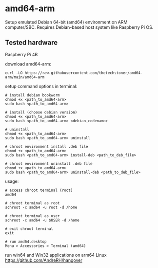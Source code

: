 # amd64-arm
Setup emulated Debian 64-bit (amd64) environment on ARM computer/SBC. Requires Debian-based host system like Raspberry Pi OS.

## Tested hardware

Raspberry Pi 4B

download amd64-arm:
```
curl -LO https://raw.githubusercontent.com/thetechstoner/amd64-arm/main/amd64-arm
```
setup command options in terminal:
```
# install debian bookworm
chmod +x <path_to_amd64-arm>
sudo bash <path_to_amd64-arm>

# install (choose debian version)
chmod +x <path_to_amd64-arm>
sudo bash <path_to_amd64-arm> <debian_codename>

# uninstall
chmod +x <path_to_amd64-arm>
sudo bash <path_to_amd64-arm> uninstall

# chroot environment install .deb file
chmod +x <path_to_amd64-arm>
sudo bash <path_to_amd64-arm> install-deb <path_to_deb_file>

# chroot environment uninstall .deb file
chmod +x <path_to_amd64-arm>
sudo bash <path_to_amd64-arm> uninstall-deb <path_to_deb_file>
```

usage:
```
# access chroot terminal (root)
amd64

# chroot terminal as root
schroot -c amd64 -u root -d /home

# chroot terminal as user
schroot -c amd64 -u $USER -d /home

# exit chroot terminal
exit

# run amd64.desktop
Menu > Accessories > Terminal (amd64)
```
run win64 and Win32 applications on arm64 Linux
https://github.com/AndreRH/hangover